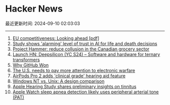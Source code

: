 # Hacker News

最近更新时间: 2024-09-10 02:03:03

--- 
1. [EU competitiveness: Looking ahead [pdf]](https://commission.europa.eu/document/download/97e481fd-2dc3-412d-be4c-f152a8232961_en?filename=The%20future%20of%20European%20competitiveness%20_%20A%20competitiveness%20strategy%20for%20Europe.pdf) 
2. [Study shows 'alarming' level of trust in AI for life and death decisions](https://www.theengineer.co.uk/content/news/study-shows-alarming-level-of-trust-in-ai-for-life-and-death-decisions/) 
3. [Project Hammer: reduce collusion in the Canadian grocery sector](https://jacobfilipp.com/hammer/) 
4. [Launch HN: Deepsilicon (YC S24) – Software and hardware for ternary transformers](https://news.ycombinator.com/item?id=41490196) 
5. [Why GitHub Won](https://blog.gitbutler.com/why-github-actually-won/) 
6. [The U.S. needs to pay more attention to electronic warfare](https://www.noahpinion.blog/p/the-us-needs-to-pay-more-attention) 
7. [AirPods Pro 2 adds 'clinical grade' hearing aid feature](https://9to5mac.com/2024/09/09/airpods-pro-2-adds-clinical-grade-hearing-aid-feature/) 
8. [Windows NT vs. Unix: A design comparison](https://blogsystem5.substack.com/p/windows-nt-vs-unix-design) 
9. [Apple Hearing Study shares preliminary insights on tinnitus](https://www.apple.com/newsroom/2024/05/apple-hearing-study-shares-preliminary-insights-on-tinnitus/) 
10. [Apple Watch sleep apnea detection likely uses peripheral arterial tone (PAT)](https://www.empirical.health/blog/apple-watch-sleep-apnea/) 

